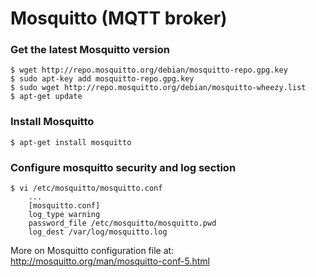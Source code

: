 Mosquitto (MQTT broker)
=======================

### Get the latest Mosquitto version
~~~
$ wget http://repo.mosquitto.org/debian/mosquitto-repo.gpg.key
$ sudo apt-key add mosquitto-repo.gpg.key
$ sudo wget http://repo.mosquitto.org/debian/mosquitto-wheezy.list
$ apt-get update
~~~

### Install Mosquitto

~~~
$ apt-get install mosquitto
~~~

### Configure mosquitto security and log section
~~~
$ vi /etc/mosquitto/mosquitto.conf
    ...
    [mosquitto.conf]
    log_type warning
    password_file /etc/mosquitto/mosquitto.pwd
    log_dest /var/log/mosquitto.log
~~~
More on Mosquitto configuration file at: http://mosquitto.org/man/mosquitto-conf-5.html
